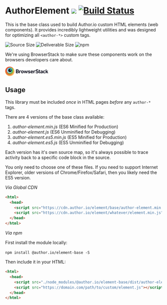 # AuthorElement [![](https://data.jsdelivr.com/v1/package/npm/@author.io/element-base/badge)](https://www.jsdelivr.com/package/npm/@author.io/element-base?path=dist) [![Build Status](https://travis-ci.org/author-components/base.svg?branch=master&style=for-the-badge)](https://travis-ci.org/author-components/base)

This is the base class used to build Author.io custom HTML elements (web components). It provides incredibly lightweight utilities and was designed for optimizing all `<author-*>` custom tags.

![Source Size](https://img.shields.io/github/size/author-components/base/author-element.js.svg?colorB=%23333333&label=Source&logo=JavaScript&logoColor=%23aaaaaa&style=for-the-badge) ![Deliverable Size](https://img.shields.io/bundlephobia/minzip/@author.io/element-base.svg?colorB=%23333333&label=Minified-Gzipped&logo=JavaScript&style=for-the-badge) ![npm](https://img.shields.io/npm/v/@author.io/element-base.svg?colorB=%23333&label=%40author.io%2Felement-base&logo=npm&style=for-the-badge)

We're using BrowserStack to make sure these components work on the browsers developers care about.

<a href="https://browserstack.com"><img src="https://github.com/author-components/base/raw/master/browserstack.png" height="30px"/></a>

## Usage

This library must be included _once_ in HTML pages _before_ any `author-*` tags.

There are 4 versions of the base class available:

1. *author-element.min.js* (ES6 Minified for Production)
1. _author-element.js_ (ES6 Unminified for Debugging)
1. *author-element.es5.min.js* (ES5 Minified for Production)
1. _author-element.es5.js_ (ES5 Unminified for Debugging)

Each version has it's own source map, so it's always possible to trace activity back to a specific code block in the source.

You only need to choose one of these files. If you need to support Internet Explorer, older versions of Chrome/Firefox/Safari, then you likely need the ES5 version.

*Via Global CDN*

```html
<html>
  <head>
    <script src="https://cdn.author.io/element/base/author-element.min.js"></script>
    <script src="https://cdn.author.io/element/whatever/element.min.js"></script>
  </head>
</html>
```

*Via npm*

First install the module locally:

`npm install @author.io/element-base -S`

Then include it in your HTML:

```html
<html>
  <head>
    <script src="./node_modules/@author.io/element-base/dist/author-element.min.js"></script>
    <script src="https://domain.com/path/to/custom/element.js"></script>
  </head>
</html>
```
